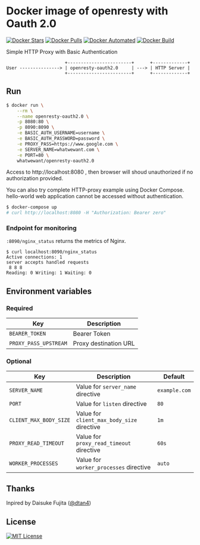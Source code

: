 # Docker image of openresty with Oauth 2.0

[![Docker Stars](https://img.shields.io/docker/stars/whatwewant/openresty-oauth2.0.svg)](https://hub.docker.com/r/whatwewant/openresty-oauth2.0)
[![Docker Pulls](https://img.shields.io/docker/pulls/whatwewant/openresty-oauth2.0.svg)](https://hub.docker.com/r/whatwewant/openresty-oauth2.0)
[![Docker Automated](https://img.shields.io/docker/automated/whatwewant/openresty-oauth2.0.svg)](https://hub.docker.com/r/whatwewant/openresty-oauth2.0)
[![Docker Build](https://img.shields.io/docker/build/whatwewant/openresty-oauth2.0.svg)](https://hub.docker.com/r/whatwewant/openresty-oauth2.0)

Simple HTTP Proxy with Basic Authentication

```
                      +------------------------+      +-------------+
User ---------------> | openresty-oauth2.0     | ---> | HTTP Server |
                      +------------------------+      +-------------+
```

## Run

```bash
$ docker run \
    --rm \
    --name openresty-oauth2.0 \
    -p 8080:80 \
    -p 8090:8090 \
    -e BASIC_AUTH_USERNAME=username \
    -e BASIC_AUTH_PASSWORD=password \
    -e PROXY_PASS=https://www.google.com \
    -e SERVER_NAME=whatwewant.com \
    -e PORT=80 \
    whatwewant/openresty-oauth2.0
```

Access to http://localhost:8080 , then browser will shoud unauthorized if no authorization provided.

You can also try complete HTTP-proxy example using Docker Compose.
hello-world web application cannot be accessed without authentication.

```bash
$ docker-compose up
# curl http://localhost:8080 -H "Authorization: Bearer zero"
```

### Endpoint for monitoring

`:8090/nginx_status` returns the metrics of Nginx.

```sh-session
$ curl localhost:8090/nginx_status
Active connections: 1
server accepts handled requests
 8 8 8
Reading: 0 Writing: 1 Waiting: 0
```

## Environment variables

### Required

|Key|Description|
|---|---|
|`BEARER_TOKEN`|Bearer Token|
|`PROXY_PASS_UPSTREAM`|Proxy destination URL|

### Optional

|Key|Description|Default|
|---|---|---|
|`SERVER_NAME`|Value for `server_name` directive|`example.com`|
|`PORT`|Value for `listen` directive|`80`|
|`CLIENT_MAX_BODY_SIZE`|Value for `client_max_body_size` directive|`1m`|
|`PROXY_READ_TIMEOUT`|Value for `proxy_read_timeout` directive|`60s`|
|`WORKER_PROCESSES`|Value for `worker_processes` directive|`auto`|

## Thanks

Inpired by Daisuke Fujita ([@dtan4](https://github.com/dtan4))

## License

[![MIT License](http://img.shields.io/badge/license-MIT-blue.svg?style=flat)](LICENSE)